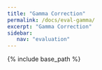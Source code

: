 ```yaml
---
title: "Gamma Correction"
permalink: /docs/eval-gamma/
excerpt: "Gamma Correction"
sidebar:
   nav: "evaluation"
---
```

{% include base_path %}
